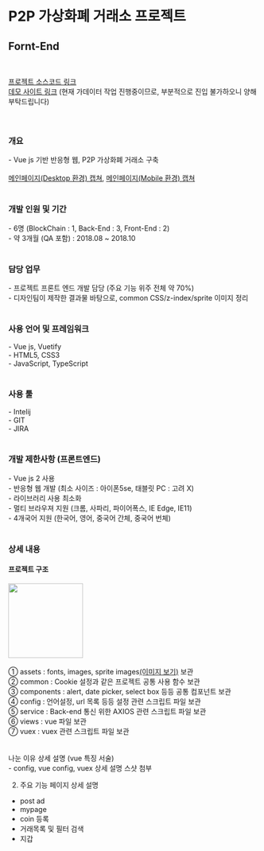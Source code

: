 # P2P 가상화폐 거래소 프로젝트
<h2>Fornt-End</h2>
<br>

<a href="https://github.com/bisu8018/p2p_exchange_front_end/">프로젝트 소스코드 링크</a>
<br>
<a href="https://bisu8018.github.io/">데모 사이트 링크</a> (현재 가데이터 작업 진행중이므로, 부분적으로 진입 불가하오니 양해 부탁드립니다)
<br>
<br>
<br>

<h3>개요</h3>
- Vue js 기반 반응형 웹, P2P 가상화폐 거래소 구축
<br>
<br>
<a href="images/main_page.png">메인페이지(Desktop 환경) 캡쳐</a>, 
<a href="images/main_page(mobile).png">메인페이지(Mobile 환경) 캡쳐</a>
<br>
<br>


<h3>개발 인원 및 기간</h3>
- 6명 (BlockChain : 1, Back-End : 3, Front-End : 2)<br>
- 약 3개월 (QA 포함) : 2018.08 ~ 2018.10
<br>
<br>

<h3>담당 업무</h3>
- 프로젝트 프론트 엔드 개발 담당 (주요 기능 위주 전체 약 70%)
<br>
- 디자인팀이 제작한 결과물 바탕으로, common CSS/z-index/sprite 이미지 정리
<br>
<br>

<h3>사용 언어 및 프레임워크</h3>
- Vue js, Vuetify
<br>
- HTML5, CSS3
<br>
- JavaScript, TypeScript
<br>
<br>

<h3>사용 툴</h3>
- Intelij
<br>
- GIT
<br>
- JIRA
<br>
<br>

<h3>개발 제한사항 (프론트엔드)</h3>
- Vue js 2 사용
<br>
- 반응형 웹 개발 (최소 사이즈 : 아이폰5se, 태블릿 PC : 고려 X)
<br>
- 라이브러리 사용 최소화
<br>
- 멀티 브라우져 지원 (크롬, 사파리, 파이어폭스, IE Edge, IE11)
<br>
- 4개국어 지원 (한국어, 영어, 중국어 간체, 중국어 번체)
<br>
<br>


<h3>상세 내용</h3>
<h4>프로젝트 구조</h4>
<image src="images/prj_structure.png" style="width: 150px;">
  <br><br>
  ① assets : fonts, images, sprite images<a href="img/sprite_image-2.232809dd.png">(이미지 보기)</a> 보관<br>
  ② common : Cookie 설정과 같은 프로젝트 공통 사용 함수 보관<br>
  ③ components : alert, date picker, select box 등등 공통 컴포넌트 보관<br>
  ④ config : 언어설정, url 목록 등등 설정 관련 스크립트 파일 보관<br>
  ⑤ service : Back-end 통신 위한 AXIOS 관련 스크립트 파일 보관<br>
  ⑥ views : vue 파일 보관<br>
  ⑦ vuex : vuex 관련 스크립트 파일 보관<br>
  <br>
  <br>
  나눈 이유 상세 설명 (vue 특징 서술)<br>
-  config, vue config, vuex 상세 설명 스샷 첨부<br>

2. 주요 기능 페이지 상세 설명
- post ad
- mypage
- coin 등록
- 거래목록 및 필터 검색
- 지갑


